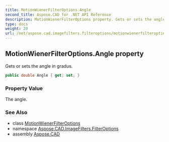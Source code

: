 ```yaml
---
title: MotionWienerFilterOptions.Angle
second_title: Aspose.CAD for .NET API Reference
description: MotionWienerFilterOptions property. Gets or sets the angle in gradus
type: docs
weight: 20
url: /net/aspose.cad.imagefilters.filteroptions/motionwienerfilteroptions/angle/
---
```

## MotionWienerFilterOptions.Angle property

Gets or sets the angle in gradus.

```csharp
public double Angle { get; set; }
```

### Property Value

The angle.

### See Also

* class [MotionWienerFilterOptions](../)
* namespace [Aspose.CAD.ImageFilters.FilterOptions](../../motionwienerfilteroptions/)
* assembly [Aspose.CAD](../../../)


